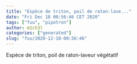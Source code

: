 ```yaml
---
title: "Espèce de triton, poil de raton-lave..."
date: "Fri Dec 18 00:56:46 CET 2020"
tags: ["fuu", "pipotron"]
author: m1ch3l
categories: ["generated"]
slug: "fuu/2020-12-18-00:56:46"
---
```


Espèce de triton, poil de raton-laveur végétatif

